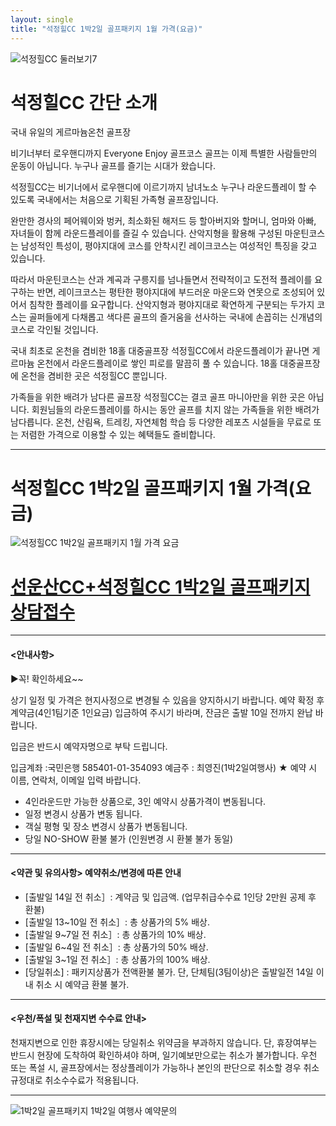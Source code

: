 ```yaml
---
layout: single
title: "석정힐CC 1박2일 골프패키지 1월 가격(요금)"
---
```


![석정힐CC 둘러보기7](https://user-images.githubusercontent.com/96457511/147442248-5c9b1cf8-f3b1-4973-982f-21413cfb7138.jpg)

# 석정힐CC 간단 소개

국내 유일의 게르마늄온천 골프장

비기너부터 로우핸디까지 Everyone Enjoy 골프코스 골프는 이제 특별한 사람들만의 운동이 아닙니다. 누구나 골프를 즐기는 시대가 왔습니다.
 
석정힐CC는 비기너에서 로우핸디에 이르기까지 남녀노소 누구나 라운드플레이 할 수 있도록 국내에서는 처음으로 기획된 가족형 골프장입니다.
 
완만한 경사의 페어웨이와 벙커, 최소화된 해저드 등 할아버지와 할머니, 엄마와 아빠, 자녀들이 함께 라운드플레이를 즐길 수 있습니다. 산악지형을 활용해 구성된 마운틴코스는 남성적인 특성이, 평야지대에 코스를 안착시킨 레이크코스는 여성적인 특징을 갖고 있습니다.
 
따라서 마운틴코스는 산과 계곡과 구릉지를 넘나들면서 전략적이고 도전적 플레이를 요구하는 반면, 레이크코스는 평탄한 평야지대에 부드러운 마운드와 연못으로 조성되어 있어서 침착한 플레이를 요구합니다. 산악지형과 평야지대로 확연하게 구분되는 두가지 코스는 골퍼들에게 다채롭고 색다른 골프의 즐거움을 선사하는 국내에 손꼽히는 신개념의 코스로 각인될 것입니다.

국내 최초로 온천을 겸비한 18홀 대중골프장 석정힐CC에서 라운드플레이가 끝나면 게르마늄 온천에서 라운드플레이로 쌓인 피로를 말끔히 풀 수 있습니다. 18홀 대중골프장에 온천을 겸비한 곳은 석정힐CC 뿐입니다.
 
가족들을 위한 배려가 남다른 골프장 석정힐CC는 결코 골프 마니아만을 위한 곳은 아닙니다. 회원님들의 라운드플레이를 하시는 동안 골프를 치지 않는 가족들을 위한 배려가 남다릅니다. 온천, 산림욕, 트레킹, 자연체험 학습 등 다양한 레포츠 시설들을 무료로 또는 저렴한 가격으로 이용할 수 있는 혜택들도 즐비합니다.

---

# 석정힐CC 1박2일 골프패키지 1월 가격(요금)
![석정힐CC 1박2일 골프패키지 1월 가격 요금](https://user-images.githubusercontent.com/96457511/147442156-adc4e720-9d0a-4c75-9581-3952414bf47e.PNG)

# [선운산CC+석정힐CC 1박2일 골프패키지 상담접수](http://www.1night2day.com/golf/detail.html?goods_no=259)

---

#### <안내사항>
▶꼭! 확인하세요~~

상기 일정 및 가격은 현지사정으로 변경될 수 있음을 양지하시기 바랍니다.
예약 확정 후 계약금(4인1팀기준 1인요금) 입금하여 주시기 바라며, 잔금은 출발 10일 전까지 완납 바랍니다.

입금은 반드시 예약자명으로 부탁 드립니다.

입금계좌 :국민은행 585401-01-354093 예금주 : 최영진(1박2일여행사)
★ 예약 시 이름, 연락처, 이메일 입력 바랍니다.

- 4인라운드만 가능한 상품으로, 3인 예약시 상품가격이 변동됩니다.
- 일정 변경시 상품가 변동 됩니다.
- 객실 평형 및 장소 변경시 상품가 변동됩니다.
- 당일 NO-SHOW 환불 불가 (인원변경 시 환불 불가 동일)

---

#### <약관 및 유의사항> 예약취소/변경에 따른 안내

- [출발일 14일 전 취소］: 계약금 및 입금액. (업무취급수수료 1인당 2만원 공제 후 환불)
- [출발일 13~10일 전 취소］: 총 상품가의 5% 배상.
- [출발일 9~7일 전 취소］: 총 상품가의 10% 배상.
- [출발일 6~4일 전 취소］: 총 상품가의 50% 배상.
- [출발일 3~1일 전 취소］: 총 상품가의 100% 배상.
- [당일취소] : 패키지상품가 전액환불 불가. 단, 단체팀(3팀이상)은 출발일전 14일 이내 취소 시 예약금 환불 불가.

---

#### <우천/폭설 및 천재지변 수수료 안내>

천재지변으로 인한 휴장시에는 당일취소 위약금을 부과하지 않습니다.
단, 휴장여부는 반드시 현장에 도착하여 확인하셔야 하며, 일기예보만으로는 취소가 불가합니다.
우천 또는 폭설 시, 골프장에서는 정상플레이가 가능하나 본인의 판단으로 취소할 경우 취소 규정대로 취소수수료가 적용됩니다.

---

![1박2일 골프패키지 1박2일 여행사 예약문의](https://user-images.githubusercontent.com/96457511/147442182-97ba121b-cdaa-48cb-ac4e-546be85bc352.png)

